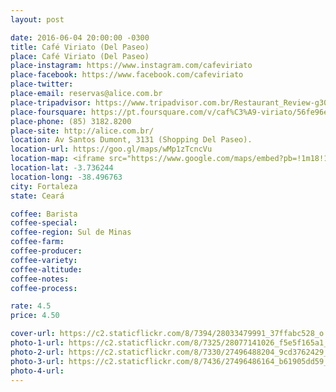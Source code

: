 ```yaml
---
layout: post

date: 2016-06-04 20:00:00 -0300
title: Café Viriato (Del Paseo)
place: Café Viriato (Del Paseo)
place-instagram: https://www.instagram.com/cafeviriato
place-facebook: https://www.facebook.com/cafeviriato
place-twitter: 
place-email: reservas@alice.com.br
place-tripadvisor: https://www.tripadvisor.com.br/Restaurant_Review-g303293-d10453348-Reviews-Cafe_Viriato-Fortaleza_State_of_Ceara.html
place-foursquare: https://pt.foursquare.com/v/caf%C3%A9-viriato/56fe96e4498e4059d8d3840c
place-phone: (85) 3182.8200
place-site: http://alice.com.br/
location: Av Santos Dumont, 3131 (Shopping Del Paseo).
location-url: https://goo.gl/maps/wMp1zTcncVu
location-map: <iframe src="https://www.google.com/maps/embed?pb=!1m18!1m12!1m3!1d3981.3373017003637!2d-38.4977287584698!3d-3.736474644258447!2m3!1f0!2f0!3f0!3m2!1i1024!2i768!4f13.1!3m3!1m2!1s0x7c748883a4d3061%3A0xa8a8ae481a60ec61!2sCaf%C3%A9+Viriato!5e0!3m2!1spt-BR!2sbr!4v1468161399788" width="100%" height="450" frameborder="0" style="border:0" scrolling="no"></iframe>
location-lat: -3.736244
location-long: -38.496763
city: Fortaleza
state: Ceará

coffee: Barista
coffee-special: 
coffee-region: Sul de Minas
coffee-farm: 
coffee-producer: 
coffee-variety: 
coffee-altitude:
coffee-notes: 
coffee-process: 

rate: 4.5
price: 4.50

cover-url: https://c2.staticflickr.com/8/7394/28033479991_37ffabc528_o.jpg
photo-1-url: https://c2.staticflickr.com/8/7325/28077141026_f5e5f165a1_o.jpg
photo-2-url: https://c2.staticflickr.com/8/7330/27496488204_9cd3762429_o.jpg
photo-3-url: https://c2.staticflickr.com/8/7436/27496486164_b61905dd59_o.jpg
photo-4-url:
---
```

